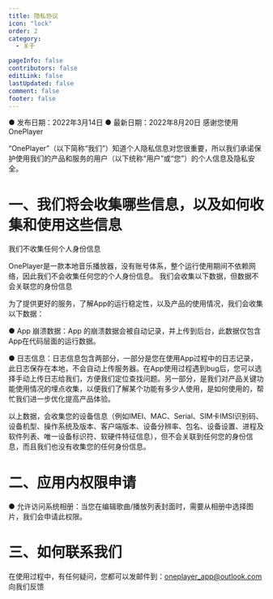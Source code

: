 ```yaml
---
title: 隐私协议
icon: "lock"
order: 2
category:
  - 关于

pageInfo: false
contributors: false
editLink: false
lastUpdated: false
comment: false
footer: false
---
```


● 发布日期：2022年3月14日
● 最新日期：2022年8月20日
感谢您使用 OnePlayer

“OnePlayer”（以下简称“我们”）知道个人隐私信息对您很重要，所以我们承诺保护使用我们的产品和服务的用户（以下统称“用户”或“您”）的个人信息及隐私安全。

# 一、我们将会收集哪些信息，以及如何收集和使用这些信息

我们不收集任何个人身份信息

OnePlayer是一款本地音乐播放器，没有账号体系，整个运行使用期间不依赖网络，因此我们不会收集任何您的个人身份信息。
我们会收集以下数据，但数据不会关联您的身份信息

为了提供更好的服务，了解App的运行稳定性，以及产品的使用情况，我们会收集以下数据：

● App 崩溃数据：App 的崩溃数据会被自动记录，并上传到后台，此数据仅包含App在代码层面的运行数据。

● 日志信息：日志信息包含两部分，一部分是您在使用App过程中的日志记录，此日志保存在本地，不会自动上传服务器。在App使用过程遇到bug后，您可以选择手动上传日志给我们，方便我们定位查找问题。另一部分，是我们对产品关键功能使用情况的埋点收集，以便我们了解某个功能有多少人使用，是如何使用的，帮忙我们进一步优化提高产品体验。

以上数据，会收集您的设备信息（例如IMEI、MAC、Serial、SIM卡IMSI识别码、设备机型、操作系统及版本、客户端版本、设备分辨率、包名、设备设置、进程及软件列表、唯一设备标识符、软硬件特征信息），但不会关联到任何您的身份信息，而且我们也没有收集您的任何身份信息。

# 二、应用内权限申请
● 允许访问系统相册：当您在编辑歌曲/播放列表封面时，需要从相册中选择图片，我们会申请此权限。

# 三、如何联系我们
在使用过程中，有任何疑问，您都可以发邮件到：oneplayer_app@outlook.com 向我们反馈